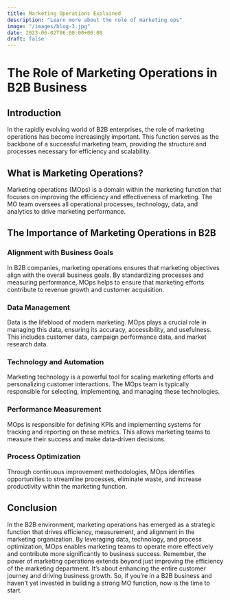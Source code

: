 ```yaml
---
title: Marketing Operations Explained
description: "Learn more about the role of marketing ops"
image: "/images/blog-3.jpg"
date: 2023-06-02T06:00:00+00:00
draft: false
---
```


# The Role of Marketing Operations in B2B Business

## Introduction

In the rapidly evolving world of B2B enterprises, the role of marketing operations has become increasingly important. This function serves as the backbone of a successful marketing team, providing the structure and processes necessary for efficiency and scalability.

## What is Marketing Operations?

Marketing operations (MOps) is a domain within the marketing function that focuses on improving the efficiency and effectiveness of marketing. The MO team oversees all operational processes, technology, data, and analytics to drive marketing performance.

## The Importance of Marketing Operations in B2B

### Alignment with Business Goals

In B2B companies, marketing operations ensures that marketing objectives align with the overall business goals. By standardizing processes and measuring performance, MOps helps to ensure that marketing efforts contribute to revenue growth and customer acquisition.

### Data Management

Data is the lifeblood of modern marketing. MOps plays a crucial role in managing this data, ensuring its accuracy, accessibility, and usefulness. This includes customer data, campaign performance data, and market research data.

### Technology and Automation

Marketing technology is a powerful tool for scaling marketing efforts and personalizing customer interactions. The MOps team is typically responsible for selecting, implementing, and managing these technologies.

### Performance Measurement

MOps is responsible for defining KPIs and implementing systems for tracking and reporting on these metrics. This allows marketing teams to measure their success and make data-driven decisions.

### Process Optimization

Through continuous improvement methodologies, MOps identifies opportunities to streamline processes, eliminate waste, and increase productivity within the marketing function.

## Conclusion

In the B2B environment, marketing operations has emerged as a strategic function that drives efficiency, measurement, and alignment in the marketing organization. By leveraging data, technology, and process optimization, MOps enables marketing teams to operate more effectively and contribute more significantly to business success.
Remember, the power of marketing operations extends beyond just improving the efficiency of the marketing department. It’s about enhancing the entire customer journey and driving business growth. So, if you’re in a B2B business and haven’t yet invested in building a strong MO function, now is the time to start.

